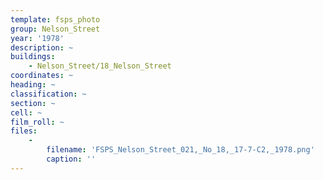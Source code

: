 ```yaml
---
template: fsps_photo
group: Nelson_Street
year: '1978'
description: ~
buildings:
    - Nelson_Street/18_Nelson_Street
coordinates: ~
heading: ~
classification: ~
section: ~
cell: ~
film_roll: ~
files:
    -
        filename: 'FSPS_Nelson_Street_021,_No_18,_17-7-C2,_1978.png'
        caption: ''
---
```

